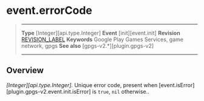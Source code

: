# event.errorCode

> --------------------- ------------------------------------------------------------------------------------------
> __Type__              [Integer][api.type.Integer]
> __Event__             [init][event.init]
> __Revision__          [REVISION_LABEL](REVISION_URL)
> __Keywords__          Google Play Games Services, game network, gpgs
> __See also__          [gpgs-v2.*][plugin.gpgs-v2]
> --------------------- ------------------------------------------------------------------------------------------

## Overview

_[Integer][api.type.Integer]._ Unique error code, present when [event.isError][plugin.gpgs-v2.event.init.isError] is `true`, `nil` otherwise..
